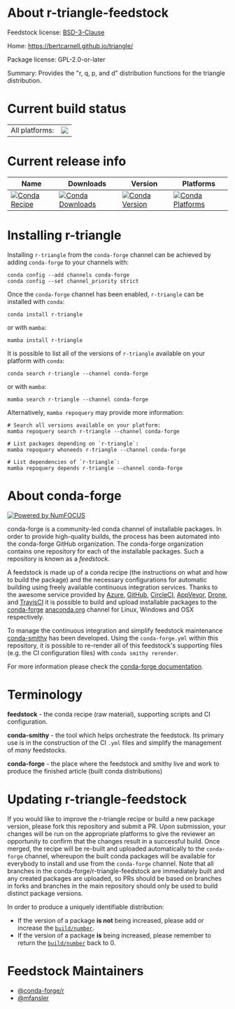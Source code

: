 About r-triangle-feedstock
==========================

Feedstock license: [BSD-3-Clause](https://github.com/conda-forge/r-triangle-feedstock/blob/main/LICENSE.txt)

Home: https://bertcarnell.github.io/triangle/

Package license: GPL-2.0-or-later

Summary: Provides the "r, q, p, and d" distribution functions for the triangle distribution.

Current build status
====================


<table><tr><td>All platforms:</td>
    <td>
      <a href="https://dev.azure.com/conda-forge/feedstock-builds/_build/latest?definitionId=14872&branchName=main">
        <img src="https://dev.azure.com/conda-forge/feedstock-builds/_apis/build/status/r-triangle-feedstock?branchName=main">
      </a>
    </td>
  </tr>
</table>

Current release info
====================

| Name | Downloads | Version | Platforms |
| --- | --- | --- | --- |
| [![Conda Recipe](https://img.shields.io/badge/recipe-r--triangle-green.svg)](https://anaconda.org/conda-forge/r-triangle) | [![Conda Downloads](https://img.shields.io/conda/dn/conda-forge/r-triangle.svg)](https://anaconda.org/conda-forge/r-triangle) | [![Conda Version](https://img.shields.io/conda/vn/conda-forge/r-triangle.svg)](https://anaconda.org/conda-forge/r-triangle) | [![Conda Platforms](https://img.shields.io/conda/pn/conda-forge/r-triangle.svg)](https://anaconda.org/conda-forge/r-triangle) |

Installing r-triangle
=====================

Installing `r-triangle` from the `conda-forge` channel can be achieved by adding `conda-forge` to your channels with:

```
conda config --add channels conda-forge
conda config --set channel_priority strict
```

Once the `conda-forge` channel has been enabled, `r-triangle` can be installed with `conda`:

```
conda install r-triangle
```

or with `mamba`:

```
mamba install r-triangle
```

It is possible to list all of the versions of `r-triangle` available on your platform with `conda`:

```
conda search r-triangle --channel conda-forge
```

or with `mamba`:

```
mamba search r-triangle --channel conda-forge
```

Alternatively, `mamba repoquery` may provide more information:

```
# Search all versions available on your platform:
mamba repoquery search r-triangle --channel conda-forge

# List packages depending on `r-triangle`:
mamba repoquery whoneeds r-triangle --channel conda-forge

# List dependencies of `r-triangle`:
mamba repoquery depends r-triangle --channel conda-forge
```


About conda-forge
=================

[![Powered by
NumFOCUS](https://img.shields.io/badge/powered%20by-NumFOCUS-orange.svg?style=flat&colorA=E1523D&colorB=007D8A)](https://numfocus.org)

conda-forge is a community-led conda channel of installable packages.
In order to provide high-quality builds, the process has been automated into the
conda-forge GitHub organization. The conda-forge organization contains one repository
for each of the installable packages. Such a repository is known as a *feedstock*.

A feedstock is made up of a conda recipe (the instructions on what and how to build
the package) and the necessary configurations for automatic building using freely
available continuous integration services. Thanks to the awesome service provided by
[Azure](https://azure.microsoft.com/en-us/services/devops/), [GitHub](https://github.com/),
[CircleCI](https://circleci.com/), [AppVeyor](https://www.appveyor.com/),
[Drone](https://cloud.drone.io/welcome), and [TravisCI](https://travis-ci.com/)
it is possible to build and upload installable packages to the
[conda-forge](https://anaconda.org/conda-forge) [anaconda.org](https://anaconda.org/)
channel for Linux, Windows and OSX respectively.

To manage the continuous integration and simplify feedstock maintenance
[conda-smithy](https://github.com/conda-forge/conda-smithy) has been developed.
Using the ``conda-forge.yml`` within this repository, it is possible to re-render all of
this feedstock's supporting files (e.g. the CI configuration files) with ``conda smithy rerender``.

For more information please check the [conda-forge documentation](https://conda-forge.org/docs/).

Terminology
===========

**feedstock** - the conda recipe (raw material), supporting scripts and CI configuration.

**conda-smithy** - the tool which helps orchestrate the feedstock.
                   Its primary use is in the construction of the CI ``.yml`` files
                   and simplify the management of *many* feedstocks.

**conda-forge** - the place where the feedstock and smithy live and work to
                  produce the finished article (built conda distributions)


Updating r-triangle-feedstock
=============================

If you would like to improve the r-triangle recipe or build a new
package version, please fork this repository and submit a PR. Upon submission,
your changes will be run on the appropriate platforms to give the reviewer an
opportunity to confirm that the changes result in a successful build. Once
merged, the recipe will be re-built and uploaded automatically to the
`conda-forge` channel, whereupon the built conda packages will be available for
everybody to install and use from the `conda-forge` channel.
Note that all branches in the conda-forge/r-triangle-feedstock are
immediately built and any created packages are uploaded, so PRs should be based
on branches in forks and branches in the main repository should only be used to
build distinct package versions.

In order to produce a uniquely identifiable distribution:
 * If the version of a package **is not** being increased, please add or increase
   the [``build/number``](https://docs.conda.io/projects/conda-build/en/latest/resources/define-metadata.html#build-number-and-string).
 * If the version of a package **is** being increased, please remember to return
   the [``build/number``](https://docs.conda.io/projects/conda-build/en/latest/resources/define-metadata.html#build-number-and-string)
   back to 0.

Feedstock Maintainers
=====================

* [@conda-forge/r](https://github.com/conda-forge/r/)
* [@mfansler](https://github.com/mfansler/)

